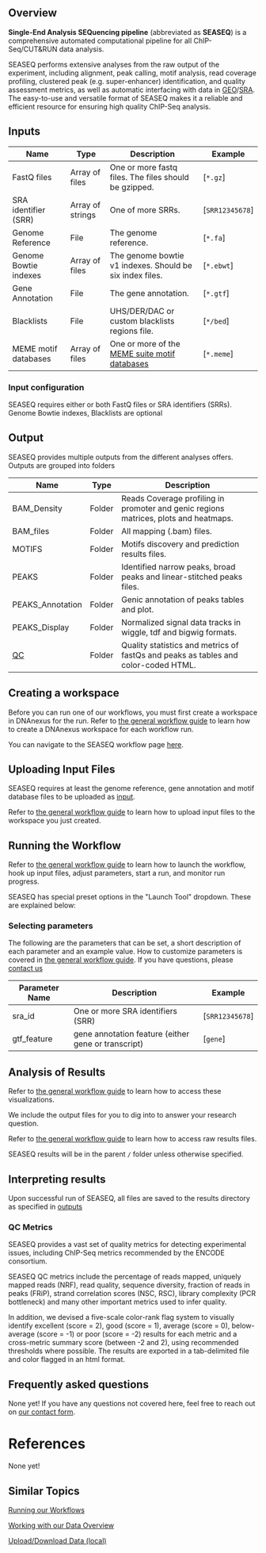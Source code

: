 ## Overview

**Single-End Analysis SEQuencing pipeline** (abbreviated as **SEASEQ**) is a comprehensive automated computational pipeline for all ChIP-Seq/CUT&RUN data analysis.

SEASEQ performs extensive analyses from the raw output of the experiment, including alignment, peak calling, motif analysis, read coverage profiling, clustered peak (e.g. super-enhancer) identification, and quality assessment metrics, as well as automatic interfacing with data in [GEO]/[SRA]. The easy-to-use and versatile format of SEASEQ makes it a reliable and efficient resource for ensuring high quality ChIP-Seq analysis.


[SRA]: https://www.ncbi.nlm.nih.gov/sra
[GEO]: https://www.ncbi.nlm.nih.gov/geo/

## Inputs

|   Name                        |   Type                | Description                                                 |  Example            |
|-------------------------------|-----------------------|-------------------------------------------------------------|---------------------|
|   FastQ files                 |   Array of files      |   One or more fastq files. The files should be gzipped.     |   [`*.gz`]          |
|   SRA identifier (SRR)        |   Array of strings    |   One of more SRRs.                                         |   [`SRR12345678`]   |
|   Genome Reference            |   File                |   The genome reference.                                     |   [`*.fa`]          |
|   Genome Bowtie indexes       |   Array of files      |   The genome bowtie v1 indexes. Should be six index files.  |   [`*.ebwt`]        |
|   Gene Annotation             |   File                |   The gene annotation.                                      |   [`*.gtf`]         |
|   Blacklists                  |   File                |   UHS/DER/DAC or custom blacklists regions file.            |   [`*/bed`]         |
|   MEME motif databases        |   Array of files      |   One or more of the [MEME suite motif databases]           |   [`*.meme`]        |

### Input configuration

SEASEQ requires either or both FastQ files or SRA identifiers (SRRs). Genome Bowtie indexes, Blacklists are optional

[MEME suite motif databases]: https://meme-suite.org/meme/db/motifs

## Output

SEASEQ provides multiple outputs from the different analyses offers. Outputs are grouped into folders

| Name                  | Type    | Description                                                                            |
|-----------------------|---------|----------------------------------------------------------------------------------------|
|  BAM_Density          | Folder  | Reads Coverage profiling in promoter and genic regions matrices, plots and heatmaps.   |
|  BAM_files            | Folder  | All mapping (.bam) files.                                                              |
|  MOTIFS               | Folder  | Motifs discovery and prediction results files.                                         |
|  PEAKS                | Folder  | Identified narrow peaks, broad peaks and linear-stitched peaks files.                  |
|  PEAKS_Annotation     | Folder  | Genic annotation of peaks tables and plot.                                             |
|  PEAKS_Display        | Folder  | Normalized signal data tracks in wiggle, tdf and bigwig formats.                       |
|  [QC]                 | Folder  | Quality statistics and metrics of fastQs and peaks as tables and color-coded HTML.     |

[QC]: #qc-metrics

## Creating a workspace

Before you can run one of our workflows, you must first create a workspace in
DNAnexus for the run. Refer to [the general workflow
guide](running-sj-workflows.md#getting-started) to learn how to create a
DNAnexus workspace for each workflow run.

You can navigate to the SEASEQ workflow page
[here](https://platform.stjude.cloud/workflows/seaseq).

## Uploading Input Files

SEASEQ requires at least the genome reference, gene annotation and motif database 
files to be uploaded as [input](#inputs).

Refer to [the general workflow
guide](running-sj-workflows.md#uploading-files) to learn how to upload input
files to the workspace you just created.

## Running the Workflow

Refer to [the general workflow
guide](running-sj-workflows.md#running-the-workflow) to learn how to launch
the workflow, hook up input files, adjust parameters, start a run, and
monitor run progress.

SEASEQ has special preset options in the "Launch Tool" dropdown.
These are explained below:

### Selecting parameters

The following are the parameters that can be set, a short description of each 
parameter and an example value. How to customize parameters is covered in [the 
general workflow guide](running-sj-workflows.md#selecting-parameters). If you 
have questions, please [contact us](https://stjude.cloud/contact)

| Parameter Name        | Description                                            |  Example           |
|-----------------------|--------------------------------------------------------|--------------------|
|   sra_id              |   One or more SRA identifiers (SRR)                    |   [`SRR12345678`]  |
|   gtf_feature         |   gene annotation feature (either gene or transcript)  |   [`gene`]         |

## Analysis of Results

Refer to [the general workflow
guide](running-sj-workflows.md#custom-visualizations) to learn how to access
these visualizations.

We include the output files for you to dig into to answer your research question.

Refer to [the general workflow
guide](running-sj-workflows.md#raw-results-files) to learn how to access raw
results files.

SEASEQ results will be in the parent `/` folder unless otherwise specified. 

##  Interpreting results

Upon successful run of SEASEQ, all files are saved to the results directory as specified in [outputs](#outputs)

### QC Metrics

SEASEQ provides a vast set of quality metrics for detecting experimental issues, including ChIP-Seq 
metrics recommended by the ENCODE consortium. 

SEASEQ QC metrics include the percentage of reads mapped, uniquely mapped reads (NRF), read 
quality, sequence diversity, fraction of reads in peaks (FRiP), strand correlation scores 
(NSC, RSC), library complexity (PCR bottleneck) and many other important metrics used to 
infer quality. 

In addition, we devised a five-scale color-rank flag system to visually identify excellent 
(score = 2), good (score = 1), average (score = 0), below-average (score = -1) or poor (score = -2) 
results for each metric and a cross-metric summary score (between -2 and 2), using recommended 
thresholds where possible. 
The results are exported in a tab-delimited file and color flagged in an html format.

## Frequently asked questions

None yet! If you have any questions not covered here, feel free to reach out
on [our contact
form](https://hospital.stjude.org/apps/forms/fb/st-jude-cloud-contact/).

# References

None yet!


## Similar Topics

[Running our Workflows](../analyzing-data/running-sj-workflows.md)

[Working with our Data Overview](../managing-data/working-with-our-data.md)

[Upload/Download Data (local)](../managing-data/upload-local.md)


[seaseq]: https://github.com/stjude/seaseq

